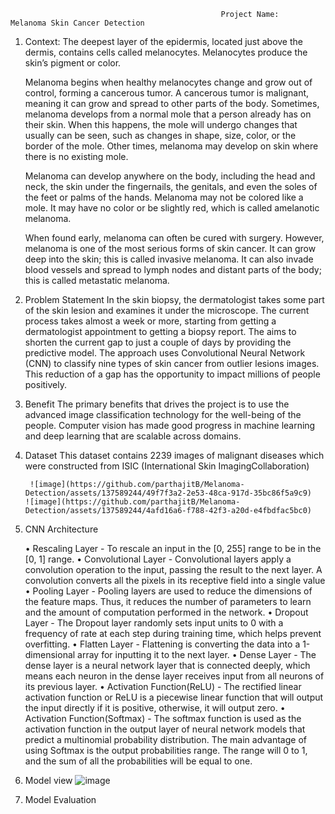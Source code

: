                                                    Project Name:    Melanoma Skin Cancer Detection

1.	Context:
	  The deepest layer of the epidermis, located just above the dermis, contains cells called melanocytes. Melanocytes produce the skin’s pigment or color.
	
	  Melanoma begins when healthy melanocytes change and grow out of control, forming a cancerous tumor. A cancerous tumor is malignant, meaning it can grow and spread to other 		  parts of the body. Sometimes, melanoma develops from a normal mole that a person already has on their skin. When this happens, the mole will undergo changes that usually can be 	  seen, such as changes in shape, size, color, or the border of the mole. Other times, melanoma may develop on skin where there is no existing mole.
	
	  Melanoma can develop anywhere on the body, including the head and neck, the skin under the fingernails, the genitals, and even the soles of the feet or palms of the hands. 
          Melanoma may not be colored like a mole. It may have no color or be slightly red, which is called amelanotic melanoma.
	
	  When found early, melanoma can often be cured with surgery. However, melanoma is one of the most serious forms of skin cancer. It can grow deep into the skin; this is called 
          invasive melanoma. It can also invade blood vessels and spread to lymph nodes and distant parts of the body; this is called metastatic melanoma.

2.	Problem Statement
		In the skin biopsy, the dermatologist takes some part of the skin lesion and examines it under the microscope. The current process takes almost a week or more, starting 		from getting a dermatologist appointment to getting a biopsy report. The aims to shorten the current gap to just a couple of days by providing the predictive model. The 		approach uses Convolutional Neural Network (CNN) to classify nine types of skin cancer from outlier lesions images. This reduction of a gap has the opportunity to impact 		millions of people positively.

4.	Benefit
	The primary benefits that drives the project is to use the advanced image classification technology for the well-being of the people. Computer vision has made good progress in 	machine learning and deep learning that are scalable across domains.

6.	Dataset
	This dataset contains 2239 images of malignant diseases which were constructed from ISIC (International Skin ImagingCollaboration)

  		 ![image](https://github.com/parthajitB/Melanoma-Detection/assets/137589244/49f7f3a2-2e53-48ca-917d-35bc86f5a9c9)
  		![image](https://github.com/parthajitB/Melanoma-Detection/assets/137589244/4afd16a6-f788-42f3-a20d-e4fbdfac5bc0)
		 
8.	CNN Architecture

	•	Rescaling Layer - To rescale an input in the [0, 255] range to be in the [0, 1] range.
	•	Convolutional Layer - Convolutional layers apply a convolution operation to the input, passing the result to the next layer. A convolution converts all the pixels in its receptive field into a single value
	•	Pooling Layer - Pooling layers are used to reduce the dimensions of the feature maps. Thus, it reduces the number of parameters to learn and the amount of computation performed in the network.
	•	Dropout Layer - The Dropout layer randomly sets input units to 0 with a frequency of rate at each step during training time, which helps prevent overfitting.
	•	Flatten Layer - Flattening is converting the data into a 1-dimensional array for inputting it to the next layer.
	•	Dense Layer - The dense layer is a neural network layer that is connected deeply, which means each neuron in the dense layer receives input from all neurons of its previous layer.
	•	Activation Function(ReLU) - The rectified linear activation function or ReLU is a piecewise linear function that will output the input directly if it is positive, otherwise, it will output zero.
	•	Activation Function(Softmax) - The softmax function is used as the activation function in the output layer of neural network models that predict a multinomial probability distribution. The main advantage of using Softmax is the output probabilities range. The range will 0 to 1, and the sum of all the probabilities will be equal to one.

6.	Model view
    	 ![image](https://github.com/parthajitB/Melanoma-Detection/assets/137589244/eb755162-edf3-4d05-a95f-7e4cb17c3c22)

7.	Model Evaluation


